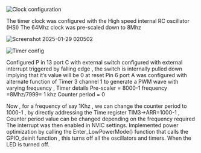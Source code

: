 
 ![Clock configuration](https://github.com/user-attachments/assets/e54887ae-61bf-4eef-b89f-046a45f8d72a)

The timer clock was configured with the High speed internal RC oscillator (HSI) The 64Mhz clock was pre-scaled down to 8Mhz

![Screenshot 2025-01-29 020502](https://github.com/user-attachments/assets/6ab281e9-b737-4ce6-b977-4493d25ea279)

![Timer config](https://github.com/user-attachments/assets/bd054bb6-c013-4271-8f1b-6ee3c71bf203)

Configured P in 13 port C with external switch  configured with external interrupt triggered by falling edge , the switch is internally pulled down implying that it’s value will be 0 at reset
Pin 6 port A was configured with alternate function of Timer 3 channel 1 to generate a PWM wave with varying frequency , Timer details
Pre-scaler = 8000-1      frequency =8Mhz/7999= 1 khz
Counter period = 0

Now , for a frequency of say 1Khz , we can change the counter period to 1000-1 , by directly addressing the Time register TIM3->ARR=1000-1 , Counter period value can be changed depending on the frequency required
The interrupt was then enabled in NVIC settings.
Implemented power optimization by calling the Enter_LowPowerMode() function that calls the GPIO_deinit function , this turns off all the oscillators and timers. When the LED is turned off.

